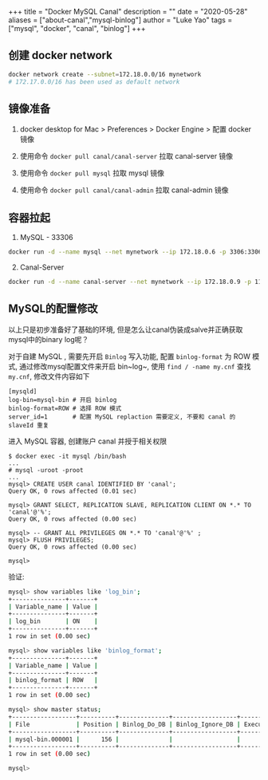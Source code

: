 +++
title = "Docker MySQL Canal"
description = ""
date = "2020-05-28"
aliases = ["about-canal","mysql-binlog"]
author = "Luke Yao"
tags = ["mysql", "docker", "canal", "binlog"]
+++

## 创建 docker network

```bash
docker network create --subnet=172.18.0.0/16 mynetwork
# 172.17.0.0/16 has been used as default network
```

## 镜像准备

1. docker desktop for Mac \> Preferences \> Docker Engine \> 配置 docker 镜像

2. 使用命令 `docker pull canal/canal-server` 拉取 canal-server 镜像

3. 使用命令 `docker pull mysql` 拉取 mysql 镜像

4. 使用命令 `docker pull canal/canal-admin` 拉取 canal-admin 镜像

## 容器拉起

1. MySQL - 33306

``` bash
docker run -d --name mysql --net mynetwork --ip 172.18.0.6 -p 3306:3306 -e MYSQL_ROOT_PASSWORD=root mysql
```

2. Canal-Server

``` bash
docker run -d --name canal-server --net mynetwork --ip 172.18.0.9 -p 11111:11111 canal/canal-server
```

## MySQL的配置修改

以上只是初步准备好了基础的环境, 但是怎么让canal伪装成salve并正确获取mysql中的binary log呢？

对于自建 MySQL , 需要先开启 `Binlog` 写入功能, 配置 `binlog-format` 为 ROW 模式, 通过修改mysql配置文件来开启 bin~log~, 使用 `find / -name my.cnf` 查找 `my.cnf`, 修改文件内容如下

```pkgconfig
[mysqld]
log-bin=mysql-bin # 开启 binlog
binlog-format=ROW # 选择 ROW 模式
server_id=1       # 配置 MySQL replaction 需要定义, 不要和 canal 的 slaveId 重复
```

进入 MySQL 容器, 创建账户 canal 并授于相关权限


```shell
$ docker exec -it mysql /bin/bash
...
# mysql -uroot -proot
...
mysql> CREATE USER canal IDENTIFIED BY 'canal';
Query OK, 0 rows affected (0.01 sec)

mysql> GRANT SELECT, REPLICATION SLAVE, REPLICATION CLIENT ON *.* TO 'canal'@'%';
Query OK, 0 rows affected (0.00 sec)

mysql> -- GRANT ALL PRIVILEGES ON *.* TO 'canal'@'%' ;
mysql> FLUSH PRIVILEGES;
Query OK, 0 rows affected (0.00 sec)

mysql>
```

验证:

``` bash
mysql> show variables like 'log_bin';
+---------------+-------+
| Variable_name | Value |
+---------------+-------+
| log_bin       | ON    |
+---------------+-------+
1 row in set (0.00 sec)

mysql> show variables like 'binlog_format';
+---------------+-------+
| Variable_name | Value |
+---------------+-------+
| binlog_format | ROW   |
+---------------+-------+
1 row in set (0.00 sec)

mysql> show master status;
+------------------+----------+--------------+------------------+-------------------+
| File             | Position | Binlog_Do_DB | Binlog_Ignore_DB | Executed_Gtid_Set |
+------------------+----------+--------------+------------------+-------------------+
| mysql-bin.000001 |      156 |              |                  |                   |
+------------------+----------+--------------+------------------+-------------------+
1 row in set (0.00 sec)

mysql>
```
